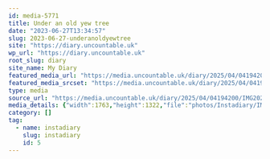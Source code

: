 ```yaml
---
id: media-5771
title: Under an old yew tree
date: "2023-06-27T13:34:57"
slug: 2023-06-27-underanoldyewtree
site: "https://diary.uncountable.uk"
wp_url: "https://diary.uncountable.uk"
root_slug: diary
site_name: My Diary
featured_media_url: "https://media.uncountable.uk/diary/2025/04/04194200/IMG20230627143457-edited.webp"
featured_media_srcset: "https://media.uncountable.uk/diary/2025/04/04194200/IMG20230627143457-edited-300x225.webp 300w, https://media.uncountable.uk/diary/2025/04/04194200/IMG20230627143457-edited-1024x768.webp 1024w, https://media.uncountable.uk/diary/2025/04/04194200/IMG20230627143457-edited-150x150.webp 150w, https://media.uncountable.uk/diary/2025/04/04194200/IMG20230627143457-edited-640x480.webp 640w, https://media.uncountable.uk/diary/2025/04/04194200/IMG20230627143457-edited.webp 1763w"
type: media
source_url: "https://media.uncountable.uk/diary/2025/04/04194200/IMG20230627143457-edited.webp"
media_details: {"width":1763,"height":1322,"file":"photos/Instadiary/IMG20230627143457-edited.webp","filesize":180228,"sizes":{"medium":{"file":"IMG20230627143457-edited-300x225.webp","width":300,"height":225,"filesize":29036,"mime_type":"image/webp","source_url":"https://media.uncountable.uk/diary/2025/04/04194200/IMG20230627143457-edited-300x225.webp"},"large":{"file":"IMG20230627143457-edited-1024x768.webp","width":1024,"height":768,"filesize":239018,"mime_type":"image/webp","source_url":"https://media.uncountable.uk/diary/2025/04/04194200/IMG20230627143457-edited-1024x768.webp"},"thumbnail":{"file":"IMG20230627143457-edited-150x150.webp","width":150,"height":150,"filesize":10182,"mime_type":"image/webp","source_url":"https://media.uncountable.uk/diary/2025/04/04194200/IMG20230627143457-edited-150x150.webp"},"mobwidth":{"file":"IMG20230627143457-edited-640x480.webp","width":640,"height":480,"filesize":113948,"mime_type":"image/webp","source_url":"https://media.uncountable.uk/diary/2025/04/04194200/IMG20230627143457-edited-640x480.webp"},"full":{"file":"IMG20230627143457-edited.webp","width":1763,"height":1322,"mime_type":"image/webp","source_url":"https://media.uncountable.uk/diary/2025/04/04194200/IMG20230627143457-edited.webp"}},"image_meta":{"aperture":"0","credit":"","camera":"","caption":"","created_timestamp":"0","copyright":"","focal_length":"0","iso":"0","shutter_speed":"0","title":"","orientation":"0","keywords":[]}}
category: []
tag:
  - name: instadiary
    slug: instadiary
    id: 5
---
```


